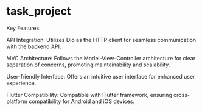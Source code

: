 # task_project

Key Features:

API Integration: Utilizes Dio as the HTTP client for seamless communication with the backend API.

MVC Architecture: Follows the Model-View-Controller architecture for clear separation of concerns, promoting maintainability and scalability.

User-friendly Interface: Offers an intuitive user interface for enhanced user experience.

Flutter Compatibility: Compatible with Flutter framework, ensuring cross-platform compatibility for Android and iOS devices.

